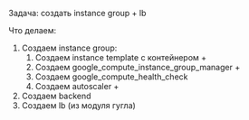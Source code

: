 Задача: создать instance group + lb


Что делаем:
1. Cоздаем instance group:
    1. Создаем instance template c контейнером +
    1. Создаем google_compute_instance_group_manager +
    1. Создаем google_compute_health_check
    1. Создаем autoscaler +
1. Создаем backend
1. Cоздаем lb (из модуля гугла)